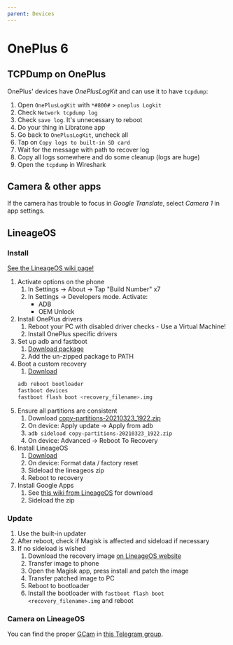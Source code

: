 ```yaml
---
parent: Devices
---
```


# OnePlus 6

## TCPDump on OnePlus

OnePlus' devices have *OnePlusLogKit* and can use it to have `tcpdump`:

1. Open `OnePlusLogKit` with `*#800#` > `oneplus Logkit`
1. Check `Network tcpdump log`
1. Check `save log`. It's unnecessary to reboot
1. Do your thing in Libratone app
1. Go back to `OnePlusLogKit`, uncheck all
1. Tap on `Copy logs to built-in SD card`
1. Wait for the message with path to recover log
1. Copy all logs somewhere and do some cleanup (logs are huge)
1. Open the `tcpdump` in Wireshark

## Camera & other apps

If the camera has trouble to focus in *Google Translate*, select *Camera 1* in app settings.

## LineageOS

### Install

[See the LineageOS wiki page!](https://wiki.lineageos.org/devices/enchilada/)

1. Activate options on the phone
    1. In Settings → About → Tap "Build Number" x7
    1. In Settings → Developers mode. Activate:
        * ADB
        * OEM Unlock
1. Install OnePlus drivers
    1. Reboot your PC with disabled driver checks - Use a Virtual Machine!
    1. Install OnePlus specific drivers
1. Set up adb and fastboot
    1. [Download package](https://dl.google.com/android/repository/platform-tools-latest-windows.zip)
    1. Add the un-zipped package to PATH
1. Boot a custom recovery
    1. [Download](https://download.lineageos.org/enchilada)
    ```sh
    adb reboot bootloader
    fastboot devices
    fastboot flash boot <recovery_filename>.img
    ```
1. Ensure all partitions are consistent
    1. Download [copy-partitions-20210323_1922.zip](https://www.androidfilehost.com/?fid=2188818919693768129)
    1. On device: Apply update → Apply from adb
    1. `adb sideload copy-partitions-20210323_1922.zip`
    1. On device: Advanced → Reboot To Recovery
1. Install LineageOS
    1. [Download](https://download.lineageos.org/enchilada)
    1. On device: Format data / factory reset
    1. Sideload the lineageos zip
    1. Reboot to recovery
1. Install Google Apps
    1. See [this wiki from LineageOS](https://wiki.lineageos.org/gapps) for download
    1. Sideload the zip

### Update

1. Use the built-in updater
1. After reboot, check if Magisk is affected and sideload if necessary
1. If no sideload is wished
    1. Download the recovery image [on LineageOS website](https://download.lineageos.org/enchilada)
    1. Transfer image to phone
    1. Open the Magisk app, press install and patch the image
    1. Transfer patched image to PC
    1. Reboot to bootloader
    1. Install the bootloader with `fastboot flash boot <recovery_filename>.img` and reboot

### Camera on LineageOS

You can find the proper [GCam](https://www.celsoazevedo.com/) in [this Telegram group](http://t.me/latestgcamop6t).

